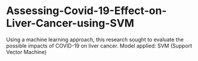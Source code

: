 # Assessing-Covid-19-Effect-on-Liver-Cancer-using-SVM
Using a machine learning approach, this research sought to evaluate the possible impacts of COVID-19 on liver cancer. Model applied: SVM (Support Vector Machine)
